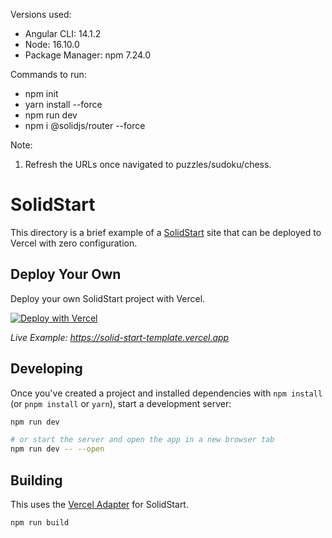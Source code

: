 Versions used:

- Angular CLI: 14.1.2
- Node: 16.10.0
- Package Manager: npm 7.24.0

Commands to run:

- npm init
- yarn install --force
- npm run dev
- npm i @solidjs/router --force

Note:

1. Refresh the URLs once navigated to puzzles/sudoku/chess.

# SolidStart

This directory is a brief example of a [SolidStart](https://github.com/ryansolid/solid-start) site that can be deployed to Vercel with zero configuration.

## Deploy Your Own

Deploy your own SolidStart project with Vercel.

[![Deploy with Vercel](https://vercel.com/button)](https://vercel.com/new/clone?repository-url=https://github.com/vercel/vercel/tree/main/examples/solidstart&template=solidstart)

_Live Example: https://solid-start-template.vercel.app_

## Developing

Once you've created a project and installed dependencies with `npm install` (or `pnpm install` or `yarn`), start a development server:

```bash
npm run dev

# or start the server and open the app in a new browser tab
npm run dev -- --open
```

## Building

This uses the [Vercel Adapter](https://github.com/solidjs/solid-start/tree/main/packages/start-vercel) for SolidStart.

```bash
npm run build
```
